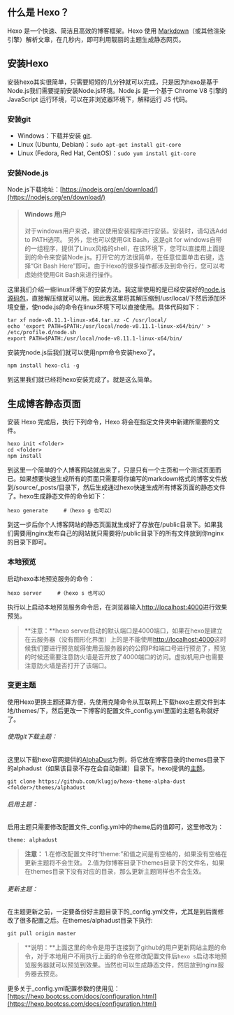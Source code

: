 ## 什么是 Hexo？

Hexo 是一个快速、简洁且高效的博客框架。Hexo 使用 [Markdown](http://markdownpad.com/)（或其他渲染引擎）解析文章，在几秒内，即可利用靓丽的主题生成静态网页。

## 安装Hexo
安装hexo其实很简单，只需要短短的几分钟就可以完成，只是因为hexo是基于Node.js我们需要提前安装Node.js环境。Node.js 是一个基于 Chrome V8 引擎的 JavaScript 运行环境，可以在非浏览器环境下，解释运行 JS 代码。
### 安装git
*   Windows：下载并安装 [git](https://github.com/git-for-windows/git/releases/download/v2.16.2.windows.1/Git-2.16.2-64-bit.exe).
*   Linux (Ubuntu, Debian)：`sudo apt-get install git-core`
*   Linux (Fedora, Red Hat, CentOS)：`sudo yum install git-core`

### 安装Node.js
Node.js下载地址：[https://nodejs.org/en/download/](https://nodejs.org/en/download/)

>#### Windows 用户
>对于windows用户来说，建议使用安装程序进行安装。安装时，请勾选Add to PATH选项。
另外，您也可以使用Git Bash，这是git for windows自带的一组程序，提供了Linux风格的shell，在该环境下，您可以直接用上面提到的命令来安装Node.js。打开它的方法很简单，在任意位置单击右键，选择“Git Bash Here”即可。由于Hexo的很多操作都涉及到命令行，您可以考虑始终使用Git Bash来进行操作。

这里我们介绍一些linux环境下的安装方法。我这里使用的是已经安装好的[node.js源码包](https://nodejs.org/dist/v8.11.1/node-v8.11.1-linux-x64.tar.xz)，直接解压缩就可以用。因此我这里将其解压缩到/usr/local/下然后添加环境变量，使node.js的命令在linux环境下可以直接使用。具体代码如下：

```Shell
tar xf node-v8.11.1-linux-x64.tar.xz -C /usr/local/
echo 'export PATH=$PATH:/usr/local/node-v8.11.1-linux-x64/bin/' > /etc/profile.d/node.sh
export PATH=$PATH:/usr/local/node-v8.11.1-linux-x64/bin/
```
安装完node.js后我们就可以使用npm命令安装hexo了。
```Shell
npm install hexo-cli -g
```
到这里我们就已经将hexo安装完成了。就是这么简单。

## 生成博客静态页面

安装 Hexo 完成后，执行下列命令，Hexo 将会在指定文件夹中新建所需要的文件。
```Shell
hexo init <folder>
cd <folder>
npm install
```
到这里一个简单的个人博客网站就出来了，只是只有一个主页和一个测试页面而已。如果想要快速生成所有的页面只需要将你编写的markdown格式的博客文件放到<folder>/source/_posts/目录下，然后生成通过hexo快速生成所有博客页面的静态文件了。hexo生成静态文件的命令如下：
```Shell
hexo generate     #（hexo g 也可以） 
```
到这一步后你个人博客网站的静态页面就生成好了存放在<folder>/public目录下。如果我们需要用nginx发布自己的网站就只需要将<folder>/public目录下的所有文件放到你nginx的目录下即可。

### 本地预览
启动hexo本地预览服务的命令：
```Shell
hexo server     #（hexo s 也可以） 
```
执行以上启动本地预览服务命令后，在浏览器输入[http://localhost:4000]()进行效果预览。
>**注意：**hexo server启动的默认端口是4000端口，如果在hexo是建立在云服务器（没有图形化界面）上的是不能使用[http://localhost:4000]()这时候我们要进行预览就得使用云服务器的的公网IP和端口号进行预览了，预览的时候还需要注意防火墙是否开放了4000端口的访问。虚拟机用户也需要注意防火墙是否打开了该端口。

### 变更主题
使用Hexo更换主题还算方便，先使用克隆命令从互联网上下载hexo主题文件到本地<folder>/themes/下，然后更改一下博客的配置文件_config.yml里面的主题名称就好了。

###### 使用git下载主题：
这里以下载hexo官网提供的[AlphaDust](https://github.com/klugjo/hexo-theme-alpha-dust)为例，将它放在博客目录的themes目录下的alphadust（如果该目录不存在会自动新建）目录下。hexo提供的[主题](https://hexo.bootcss.com/themes/)。

```
git clone https://github.com/klugjo/hexo-theme-alpha-dust <folder>/themes/alphadust
```

###### 启用主题：
启用主题只需要修改配置文件_config.yml中的theme后的值即可，这里修改为：
```
theme: alphadust
```
>**注意：**
>1.在修改配置文件时“theme:”和值之间是有空格的，如果没有空格在更新主题将不会生效。
>2.值为你博客目录下themes目录下的文件名，如果在themes目录下没有对应的目录，那么更新主题同样也不会生效。

###### 更新主题：
在主题更新之前，一定要备份好主题目录下的_config.yml文件，尤其是到后面修改了很多配置之后。在themes/alphadust目录下执行:
```
git pull origin master
```
>**说明：**上面这里的命令是用于连接到了github的用户更新网站主题的命令，对于本地用户不用执行上面的命令在修改配置文件后```hexo s```启动本地预览服务器就可以预览到效果。当然也可以生成静态文件，然后放到nginx服务器去预览。

更多关于_config.yml配置参数的使用见：[https://hexo.bootcss.com/docs/configuration.html](https://hexo.bootcss.com/docs/configuration.html)